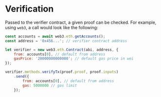 # Verification

Passed to the verifier contract, a given proof can be checked.
For example, using `web3`, a call would look like the following:

```javascript
const accounts = await web3.eth.getAccounts();
const address = '0x456...'; // verifier contract address

let verifier = new web3.eth.Contract(abi, address, {
    from: accounts[0], // default from address
    gasPrice: '20000000000000'; // default gas price in wei
});

verifier.methods.verifyTx(proof.proof, proof.inputs)
    .send({
        from: accounts[0], // default from address
        gas: 5000000 // gas limit
    });
```
